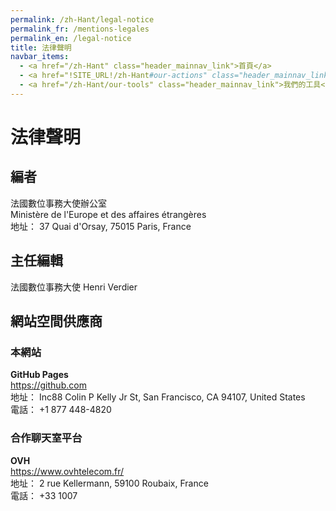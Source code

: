 ```yaml
---
permalink: /zh-Hant/legal-notice
permalink_fr: /mentions-legales
permalink_en: /legal-notice
title: 法律聲明
navbar_items:
  - <a href="/zh-Hant" class="header_mainnav_link">首頁</a>
  - <a href="!SITE_URL!/zh-Hant#our-actions" class="header_mainnav_link">我們的行動</a>
  - <a href="/zh-Hant/our-tools" class="header_mainnav_link">我們的工具</a>
---
```


# 法律聲明

## 編者

法國數位事務大使辦公室  
Ministère de l'Europe et des affaires étrangères  
地址： 37 Quai d'Orsay, 75015 Paris, France

## 主任編輯

法國數位事務大使 Henri Verdier

## 網站空間供應商

### 本網站

**GitHub Pages**  
<a href="https://github.com">https://github.com</a>  
地址： Inc88 Colin P Kelly Jr St, San Francisco, CA 94107, United States  
電話： +1 877 448-4820

### 合作聊天室平台

**OVH**  
<a href="https://www.ovhtelecom.fr/">https://www.ovhtelecom.fr/</a>  
地址： 2 rue Kellermann, 59100 Roubaix, France  
電話： +33 1007
